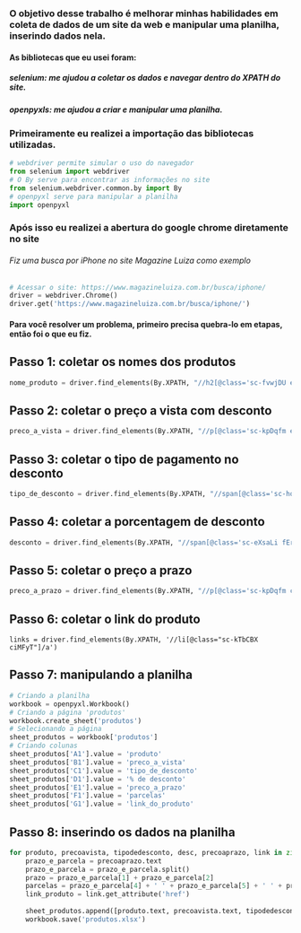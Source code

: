 ### O objetivo desse trabalho é melhorar minhas habilidades em coleta de dados de um site da web e manipular uma planilha, inserindo dados nela.

#### As bibliotecas que eu usei foram:
##### selenium: me ajudou a coletar os dados e navegar dentro do XPATH do site.
##### openpyxls: me ajudou a criar e manipular uma planilha.

### Primeiramente eu realizei a importação das bibliotecas utilizadas.
```python
# webdriver permite simular o uso do navegador
from selenium import webdriver
# O By serve para encontrar as informações no site
from selenium.webdriver.common.by import By
# openpyxl serve para manipular a planilha
import openpyxl
```

### Após isso eu realizei a abertura do google chrome diretamente no site
###### Fiz uma busca por iPhone no site Magazine Luiza como exemplo
```python
# Acessar o site: https://www.magazineluiza.com.br/busca/iphone/
driver = webdriver.Chrome()
driver.get('https://www.magazineluiza.com.br/busca/iphone/')
```

#### Para você resolver um problema, primeiro precisa quebra-lo em etapas, então foi o que eu fiz.

## Passo 1: coletar os nomes dos produtos
```python
nome_produto = driver.find_elements(By.XPATH, "//h2[@class='sc-fvwjDU ehjgcW']")
```

## Passo 2: coletar o preço a vista com desconto
```python
preco_a_vista = driver.find_elements(By.XPATH, "//p[@class='sc-kpDqfm eCPtRw sc-bOhtcR dOwMgM']")
```

## Passo 3: coletar o tipo de pagamento no desconto
```python
tipo_de_desconto = driver.find_elements(By.XPATH, "//span[@class='sc-hoLEA gGdgvl']")
```

## Passo 4: coletar a porcentagem de desconto
```python
desconto = driver.find_elements(By.XPATH, "//span[@class='sc-eXsaLi fErFMt']")
```

## Passo 5: coletar o preço a prazo
```python
preco_a_prazo = driver.find_elements(By.XPATH, "//p[@class='sc-kpDqfm cZTiGu sc-gvZAcH KJKeb']")
```

## Passo 6: coletar o link do produto
```
links = driver.find_elements(By.XPATH, '//li[@class="sc-kTbCBX ciMFyT"]/a')
```

## Passo 7: manipulando a planilha
```python
# Criando a planilha
workbook = openpyxl.Workbook()
# Criando a página 'produtos'
workbook.create_sheet('produtos')
# Selecionando a página
sheet_produtos = workbook['produtos']
# Criando colunas
sheet_produtos['A1'].value = 'produto'
sheet_produtos['B1'].value = 'preco_a_vista'
sheet_produtos['C1'].value = 'tipo_de_desconto'
sheet_produtos['D1'].value = '% de desconto'
sheet_produtos['E1'].value = 'preco_a_prazo'
sheet_produtos['F1'].value = 'parcelas'
sheet_produtos['G1'].value = 'link_do_produto'
```

## Passo 8: inserindo os dados na planilha
```python
for produto, precoavista, tipodedesconto, desc, precoaprazo, link in zip(nome_produto, preco_a_vista, tipo_de_desconto, desconto, preco_a_prazo, links):
    prazo_e_parcela = precoaprazo.text
    prazo_e_parcela = prazo_e_parcela.split()
    prazo = prazo_e_parcela[1] + prazo_e_parcela[2]
    parcelas = prazo_e_parcela[4] + ' ' + prazo_e_parcela[5] + ' ' + prazo_e_parcela[6] + ' ' + prazo_e_parcela[7] + ' ' + prazo_e_parcela[8] + ' ' + prazo_e_parcela[9]
    link_produto = link.get_attribute('href')
    
    sheet_produtos.append([produto.text, precoavista.text, tipodedesconto.text, desc.text, prazo, parcelas, link_produto])
    workbook.save('produtos.xlsx')
```
